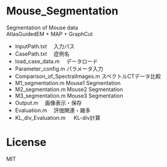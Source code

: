 # Mouse_Segmentation
Segmentation of Mouse data  
AtlasGuidedEM + MAP + GraphCut
* InputPath.txt 　入力パス  
* CasePath.txt 　症例名  
* load_case_data.m 　データロード  
* Parameter_config.m パラメータ入力  
* Comparison_of_SpectralImages.m  スペクトルCTデータ比較  
* M1_segmentation.m  Mouse1 Segmentation 
* M2_segmentation.m  Mouse2 Segmentation
* M3_segmentation.m  Mouse3 Segmentation  
* Output.m 　画像表示・保存  
* Evaluation.m 　評価関連・雑多  
* KL_div_Evaluation.m 　  KL-div計算


# License
MIT
